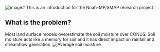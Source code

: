 ![image](https://github.com/mfarmani95/FOSS_Weekly/assets/83543441/440a240d-413e-4d68-aa48-7eb365f87cf0)# This is an introduction for the Noah-MP/SMAP research project

## What is the problem?
Most land surface models overestimate the soil moisture over CONUS. Soil moisture acts like a memory for soil and it has direct impact on rainfall and streamflow generation.
![Average soil moisture](![image](https://github.com/mfarmani95/FOSS_Weekly/assets/83543441/888c7d8f-073b-459c-8f72-152df8ffa309))





